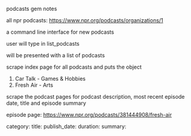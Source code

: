 podcasts gem notes

all npr podcasts: https://www.npr.org/podcasts/organizations/1


a command line interface for new podcasts

user will type in list_podcasts

will be presented with a list of podcasts

scrape index page for all podcasts and puts the object

1. Car Talk - Games & Hobbies
2. Fresh Air - Arts

scrape the podcast pages for podcast description, most recent episode date, title and episode summary

episode page: https://www.npr.org/podcasts/381444908/fresh-air

category:
title:
publish_date:
duration:
summary: